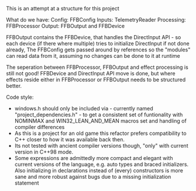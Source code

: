 This is an attempt at a structure for this project

What do we have:
Config:     FFBConfig
Inputs:     TelemetryReader
Processing: FFBProcessor
Output:     FFBOutput and FFBDevice

FFBOutput contains the FFBDevice, that handles the DirectInput API - so each device (if there where multiple) tries to initialize DirectInput if not done already,
The FFBConfig gets passed around by references so the "modules" can read data from it, assuming no changes can be done to it at runtime

The seperation between FFBProcessor, FFBOutput and effect processing is still not good! FFBDevice and DirectInput API move is done, but where effects reside either in FFBProcessor or FFBOutput needs to be structured better.

Code style:
- windows.h should only be included via - currently named "project_dependencies.h" - to get a consistent set of funtionality with NOMINMAX and WIN32_LEAN_AND_MEAN macros set and handling of compiler differences
- As this is a project for an old game this refactor prefers compatibility to C++ closer to how it was available back then. 
- Its not tested with ancient compiler versions though, "only" with current version in C++98 mode. 
- Some expressions are admittedly more compact and elegant with current versions of the language, e.g. auto types and braced initializers. Also initializing in declarations instead of (every) constructors is more sane and more robust against bugs due to a missing initialization statement 
